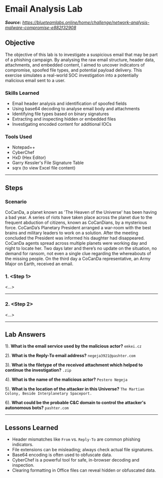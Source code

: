 # Email Analysis Lab

_**Source:** https://blueteamlabs.online/home/challenge/network-analysis-malware-compromise-e882f32908_

## Objective

The objective of this lab is to investigate a suspicious email that may be part of a phishing campaign. By analysing the raw email structure, header data, attachments, and embedded content, I aimed to uncover indicators of compromise, spoofed file types, and potential payload delivery. This exercise simulates a real-world SOC investigation into a potentially malicious email sent to a user.

### Skills Learned

- Email header analysis and identification of spoofed fields
- Using base64 decoding to analyse email body and attachments
- Identifying file types based on binary signatures
- Extracting and inspecting hidden or embedded files
- Investigating encoded content for additional IOCs

### Tools Used

- Notepad++
- CyberChef
- HxD (Hex Editor)
- Garry Kessler's File Signature Table
- sqrx (to view Excel file content)

---
## Steps

### Scenario

CoCanDa, a planet known as 'The Heaven of the Universe' has been having a bad year. A series of riots have taken place across the planet due to the frequent abduction of citizens, known as CoCanDians, by a mysterious force. CoCanDa’s Planetary President arranged a war-room with the best brains and military leaders to work on a solution. After the meeting concluded the President was informed his daughter had disappeared. CoCanDa agents spread across multiple planets were working day and night to locate her. Two days later and there’s no update on the situation, no demand for ransom, not even a single clue regarding the whereabouts of the missing people. On the third day a CoCanDa representative, an Army Major on Earth, received an email.

### 1. <Step 1>

<...>

---
### 2. <Step 2>

<...>

---
## Lab Answers

1). **What is the email service used by the malicious actor?** `emkei.cz`

2). **What is the Reply-To email address?** `negeja3921@pashter.com`

3). **What is the filetype of the received attachment which helped to continue the investigation?** `.zip`

4). **What is the name of the malicious actor?** `Pestero Negeja`

5). **What is the location of the attacker in this Universe?** `The Martian Colony, Beside Interplanetary Spaceport.`

6). **What could be the probable C&C domain to control the attacker's autonomous bots?** `pashter.com`

---
## Lessons Learned

- Header mismatches like `From` vs. `Reply-To` are common phishing indicators.
- File extensions can be misleading; always check actual file signatures.
- Base64 encoding is often used to obfuscate data.
- CyberChef is a powerful tool for safe, in-browser decoding and inspection.
- Clearing formatting in Office files can reveal hidden or obfuscated data.
